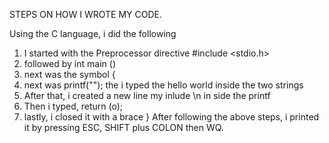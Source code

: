 STEPS ON HOW I WROTE MY CODE.

Using the C language, i did the following
1. I started with the Preprocessor directive #include <stdio.h>
2. followed by int main () 
3. next was the symbol {
4. next was printf(""); the i typed the hello world inside the two strings
5. After that, i created a new line my inlude \n in side the printf
6. Then i typed, return (o);
7. lastly, i closed it with a brace }
	After following the above steps, i printed it by pressing ESC, SHIFT plus COLON then WQ.
